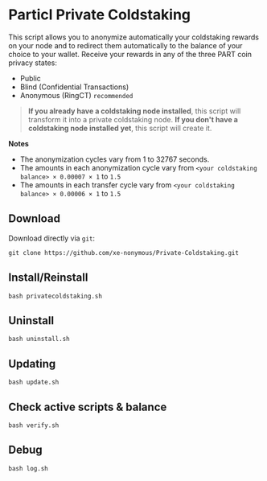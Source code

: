 # Particl Private Coldstaking

This script allows you to anonymize automatically your coldstaking rewards on your node and to redirect them automatically to the balance of your choice to your wallet. Receive your rewards in any of the three PART coin privacy states:

- Public
- Blind (Confidential Transactions)
- Anonymous (RingCT) `recommended`

> **If you already have a coldstaking node installed**, this script will transform it into a private coldstaking node. **If you don't have a coldstaking node installed yet**, this script will create it.

**Notes**

- The anonymization cycles vary from 1 to 32767 seconds.
- The amounts in each anonymization cycle vary from `<your coldstaking balance> × 0.00007 × 1` to `1.5`
- The amounts in each transfer cycle vary from `<your coldstaking balance> × 0.00006 × 1` to `1.5`

## Download

Download directly via `git`:

    git clone https://github.com/xe-nonymous/Private-Coldstaking.git

## Install/Reinstall

    bash privatecoldstaking.sh

## Uninstall

    bash uninstall.sh

## Updating

    bash update.sh

## Check active scripts & balance

    bash verify.sh

## Debug

    bash log.sh
